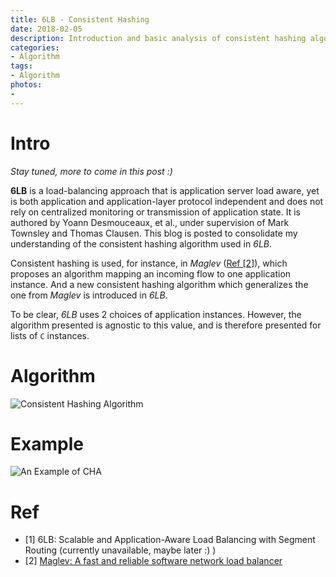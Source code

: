 ```yaml
---
title: 6LB - Consistent Hashing 
date: 2018-02-05
description: Introduction and basic analysis of consistent hashing algorithm used in 6LB.
categories:
- Algorithm
tags:
- Algorithm
photos:
- 
---
```


# Intro

_Stay tuned, more to come in this post :)_

**6LB** is a load-balancing approach that is application server load aware, yet is both application and application-layer protocol independent and does not rely on centralized monitoring or transmission of application state. It is authored by Yoann Desmouceaux, et al., under supervision of Mark Townsley and Thomas Clausen. This blog is posted to consolidate my understanding of the consistent hashing algorithm used in _6LB_. 

Consistent hashing is used, for instance, in _Maglev_ ([Ref \[2\]](https://www.usenix.org/system/files/conference/nsdi16/nsdi16-paper-eisenbud.pdf)), which proposes an algorithm mapping an incoming flow to one application instance. And a new consistent hashing algorithm which generalizes the one from _Maglev_ is introduced in _6LB_.

To be clear, _6LB_ uses 2 choices of application instances. However, the algorithm presented is agnostic to this value, and is therefore presented for lists of `C` instances.

# Algorithm

![Consistent Hashing Algorithm](https://www.zhiyuanyao.com/assets/images/X/cisco-intern/6lb-hash-alg.png)

# Example

![An Example of CHA](https://www.zhiyuanyao.com/assets/images/X/cisco-intern/6lb-hash-eg.png)

# Ref

- \[1\] 6LB: Scalable and Application-Aware Load Balancing with Segment Routing (currently unavailable, maybe later :) )
- \[2\] [Maglev: A fast and reliable software network load balancer](https://www.usenix.org/system/files/conference/nsdi16/nsdi16-paper-eisenbud.pdf)